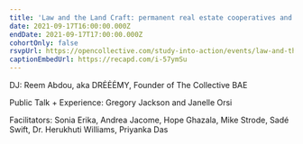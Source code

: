 ```yaml
---
title: 'Law and the Land Craft: permanent real estate cooperatives and the arts'
date: 2021-09-17T16:00:00.000Z
endDate: 2021-09-17T17:00:00.000Z
cohortOnly: false
rsvpUrl: https://opencollective.com/study-into-action/events/law-and-the-land-craft-e76d717a
captionEmbedUrl: https://recapd.com/i-57ymSu
---
```


DJ: Reem Abdou, aka DRĖĖĖMY, Founder of The Collective BAE

Public Talk + Experience: Gregory Jackson and Janelle Orsi

Facilitators: Sonia Erika, Andrea Jacome, Hope Ghazala, Mike Strode, Sadé Swift, Dr. Herukhuti Williams, Priyanka Das
